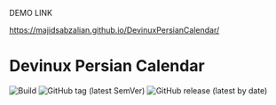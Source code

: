 DEMO LINK

https://majidsabzalian.github.io/DevinuxPersianCalendar/

# Devinux Persian Calendar

![Build](https://github.com/MajidSabzalian/DevinuxPersianCalendar/actions/workflows/build.yml/badge.svg)
![GitHub tag (latest SemVer)](https://img.shields.io/github/v/tag/MajidSabzalian/DevinuxPersianCalendar)
![GitHub release (latest by date)](https://img.shields.io/github/v/release/MajidSabzalian/DevinuxPersianCalendar)
